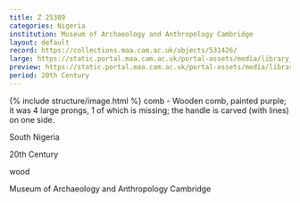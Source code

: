 ```yaml
---
title: Z 25389
categories: Nigeria
institution: Museum of Archaeology and Anthropology Cambridge
layout: default
record: https://collections.maa.cam.ac.uk/objects/531426/
large: https://static.portal.maa.cam.ac.uk/portal-assets/media/library_images/web/671689_Z_25389_001.jpg
preview: https://static.portal.maa.cam.ac.uk/portal-assets/media/library_images/thumbnail/671689_Z_25389_001.jpg
period: 20th Century
---
```

{% include structure/image.html %}
comb - Wooden comb, painted purple; it was 4 large prongs, 1 of which is missing; the handle is carved (with lines) on one side.

South Nigeria

20th Century

wood

Museum of Archaeology and Anthropology Cambridge
